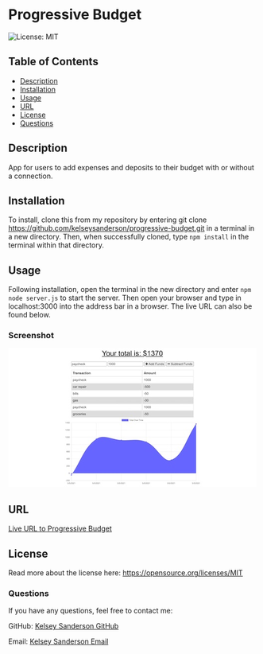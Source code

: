 # Progressive Budget

![License: MIT](https://img.shields.io/badge/License-MIT-yellow.svg)

## Table of Contents
* [Description](README.md#Description)
* [Installation](README.md#Installation)
* [Usage](README.md#Usage)
* [URL](README.md#URL)
* [License](README.md#License)
* [Questions](README.md#Questions)

## Description
App for users to add expenses and deposits to their budget with or without a connection.


## Installation
To install, clone this from my repository by entering git clone https://github.com/kelseysanderson/progressive-budget.git in a terminal in a new directory. Then, when successfully cloned, type `npm install` in the terminal within that directory.

## Usage
Following installation, open the terminal in the new directory and enter `npm node server.js` to start the server. Then open your browser and type in localhost:3000 into the address bar in a browser. The live URL can also be found below.

### Screenshot 
![Screenshot of Progressive Budget](./progressive-budget-screencapture.jpg)

## URL
[Live URL to Progressive Budget]()

## License
Read more about the license here:
https://opensource.org/licenses/MIT

### Questions
If you have any questions, feel free to contact me:

GitHub: [Kelsey Sanderson GitHub](https://github.com/kelseysanderson)

Email:  [Kelsey Sanderson Email](mailto:kelseymonica@gmail.com)